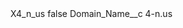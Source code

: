 <?xml version="1.0" encoding="UTF-8"?>
<CustomMetadata xmlns="http://soap.sforce.com/2006/04/metadata" xmlns:xsi="http://www.w3.org/2001/XMLSchema-instance" xmlns:xsd="http://www.w3.org/2001/XMLSchema">
    <label>X4_n_us</label>
    <protected>false</protected>
    <values>
        <field>Domain_Name__c</field>
        <value xsi:type="xsd:string">4-n.us</value>
    </values>
</CustomMetadata>
